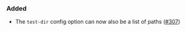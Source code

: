 ### Added

- The `test-dir` config option can now also be a list of paths ([#307](https://github.com/15r10nk/inline-snapshot/issues/307))
